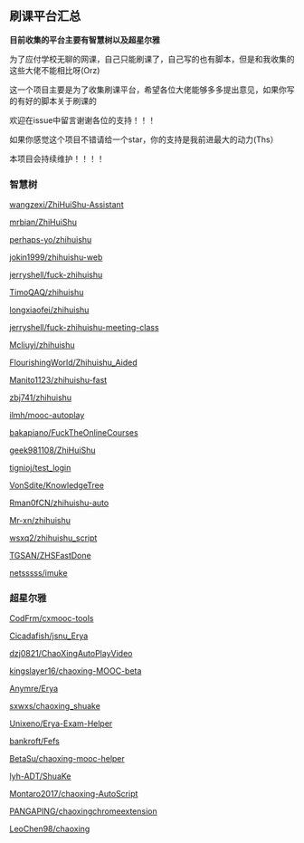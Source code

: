 ## 刷课平台汇总 ##

**目前收集的平台主要有智慧树以及超星尔雅**

为了应付学校无聊的网课，自己只能刷课了，自己写的也有脚本，但是和我收集的这些大佬不能相比呀(Orz)

这一个项目主要是为了收集刷课平台，希望各位大佬能够多多提出意见，如果你写的有好的脚本关于刷课的

欢迎在issue中留言谢谢各位的支持！！！

如果你感觉这个项目不错请给一个star，你的支持是我前进最大的动力(Ths）

本项目会持续维护！！！！

### 智慧树 ###

[wangzexi/ZhiHuiShu-Assistant](https://github.com/wangzexi/ZhiHuiShu-Assistant)

[mrbian/ZhiHuiShu](https://github.com/mrbian/ZhiHuiShu)

[perhaps-yo/zhihuishu](https://github.com/perhaps-yo/zhihuishu)

[jokin1999/zhihuishu-web](https://github.com/jokin1999/zhihuishu-web)


[jerryshell/fuck-zhihuishu](https://github.com/jerryshell/fuck-zhihuishu)

[TimoQAQ/zhihuishu](https://github.com/TimoQAQ/zhihuishu)

[longxiaofei/zhihuishu](https://github.com/longxiaofei/zhihuishu)

[jerryshell/fuck-zhihuishu-meeting-class](https://github.com/jerryshell/fuck-zhihuishu-meeting-class)

[Mcliuyi/zhihuishu](https://github.com/Mcliuyi/zhihuishu)

[FlourishingWorld/Zhihuishu_Aided](https://github.com/FlourishingWorld/Zhihuishu_Aided)

[Manito1123/zhihuishu-fast](https://github.com/Manito1123/zhihuishu-fast)

[zbj741/zhihuishu](https://github.com/zbj741/zhihuishu)

[ilmh/mooc-autoplay](https://github.com/ilmh/mooc-autoplay)

[bakapiano/FuckTheOnlineCourses](https://github.com/bakapiano/FuckTheOnlineCourses)

[geek981108/ZhiHuiShu](https://github.com/geek981108/ZhiHuiShu)

[tignioj/test_login](https://github.com/tignioj/test_login)

[VonSdite/KnowledgeTree](https://github.com/VonSdite/KnowledgeTree)

[Rman0fCN/zhihuishu-auto](https://github.com/Rman0fCN/zhihuishu-auto)

[Mr-xn/zhihuishu](https://github.com/Mr-xn/zhihuishu)

[wsxq2/zhihuishu_script](https://github.com/wsxq2/zhihuishu_script)

[TGSAN/ZHSFastDone](https://github.com/TGSAN/ZHSFastDone)

[netsssss/imuke](https://github.com/netsssss/imuke)

### 超星尔雅 ###

[CodFrm/cxmooc-tools](https://github.com/CodFrm/cxmooc-tools)

[Cicadafish/jsnu_Erya](https://github.com/Cicadafish/jsnu_Erya)

[dzj0821/ChaoXingAutoPlayVideo](https://github.com/dzj0821/ChaoXingAutoPlayVideo)

[kingslayer16/chaoxing-MOOC-beta](https://github.com/kingslayer16/chaoxing-MOOC-beta)

[Anymre/Erya](https://github.com/Anymre/Erya)

[sxwxs/chaoxing_shuake](https://github.com/sxwxs/chaoxing_shuake)

[Unixeno/Erya-Exam-Helper](Unixeno/Erya-Exam-Helper)

[bankroft/Fefs](bankroft/Fefs)

[BetaSu/chaoxing-mooc-helper](https://github.com/BetaSu/chaoxing-mooc-helper)

[lyh-ADT/ShuaKe](lyh-ADT/ShuaKe)

[Montaro2017/chaoxing-AutoScript](https://github.com/Montaro2017/chaoxing-AutoScript)

[PANGAPING/chaoxingchromeextension](https://github.com/PANGAPING/chaoxingchromeextension)

[LeoChen98/chaoxing](https://github.com/LeoChen98/chaoxing)

